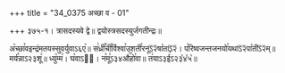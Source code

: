 +++
title = "34_0375 अच्छा व - 01"

+++
३७५-१। त्रासदस्यवे द्वे॥ द्वयोस्त्रसदस्युर्जगतीन्द्रः॥

अ꣥च्छा꣯वइन्द्रंमतयस्सुवर्युवाऽ६ए꣥॥ स꣢ध्री꣡꣯ची꣯र्विश्वा꣯उशती꣯रनूऽ᳒२᳒षा꣡ताऽ᳒२᳒। प꣡रिष्वजन्तजनयो꣯यथाऽ᳒२᳒पा꣡तीऽ᳒२᳒म्॥ मर्य꣡न्नाऽ२३शू꣢॥ ध्यु꣡म्म꣢। घ꣡वाऽ२᳐। न꣣मू꣢ऽ३४औ꣥꣯हो꣯वा॥ त꣢याऽ३ई꣡ऽ२३꣡४꣡५꣡॥